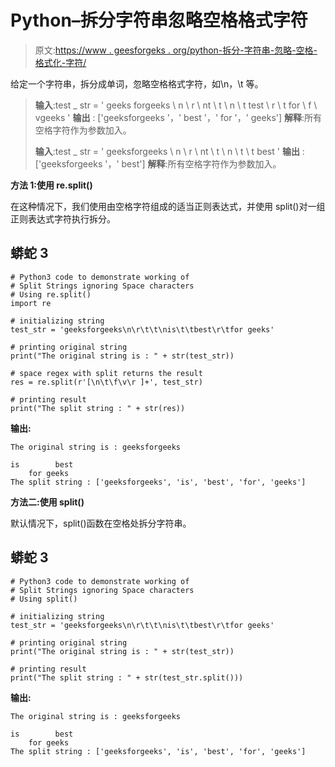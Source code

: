 # Python–拆分字符串忽略空格格式字符

> 原文:[https://www . geesforgeks . org/python-拆分-字符串-忽略-空格-格式化-字符/](https://www.geeksforgeeks.org/python-split-strings-ignoring-the-space-formatting-characters/)

给定一个字符串，拆分成单词，忽略空格格式字符，如\n，\t 等。

> **输入**:test _ str = ' geeks forgeeks \ n \ r \ nt \ t \ n \ t test \ r \ t for \ f \ vgeeks '
> **输出** : ['geeksforgeeks '，' best '，' for '，' geeks']
> **解释**:所有空格字符作为参数加入。
> 
> **输入**:test _ str = ' geeksforgeeks \ n \ r \ nt \ t \ n \ t \ t best '
> **输出** : ['geeksforgeeks '，' best']
> **解释**:所有空格字符作为参数加入。

**方法 1:使用 re.split()**

在这种情况下，我们使用由空格字符组成的适当正则表达式，并使用 split()对一组正则表达式字符执行拆分。

## 蟒蛇 3

```
# Python3 code to demonstrate working of
# Split Strings ignoring Space characters
# Using re.split()
import re

# initializing string
test_str = 'geeksforgeeks\n\r\t\t\nis\t\tbest\r\tfor geeks'

# printing original string
print("The original string is : " + str(test_str))

# space regex with split returns the result
res = re.split(r'[\n\t\f\v\r ]+', test_str)

# printing result
print("The split string : " + str(res))
```

**输出:**

```
The original string is : geeksforgeeks

is        best
    for geeks
The split string : ['geeksforgeeks', 'is', 'best', 'for', 'geeks']
```

**方法二:使用 split()**

默认情况下，split()函数在空格处拆分字符串。

## 蟒蛇 3

```
# Python3 code to demonstrate working of
# Split Strings ignoring Space characters
# Using split()

# initializing string
test_str = 'geeksforgeeks\n\r\t\t\nis\t\tbest\r\tfor geeks'

# printing original string
print("The original string is : " + str(test_str))

# printing result
print("The split string : " + str(test_str.split()))
```

**输出:**

```
The original string is : geeksforgeeks

is        best
    for geeks
The split string : ['geeksforgeeks', 'is', 'best', 'for', 'geeks']
```